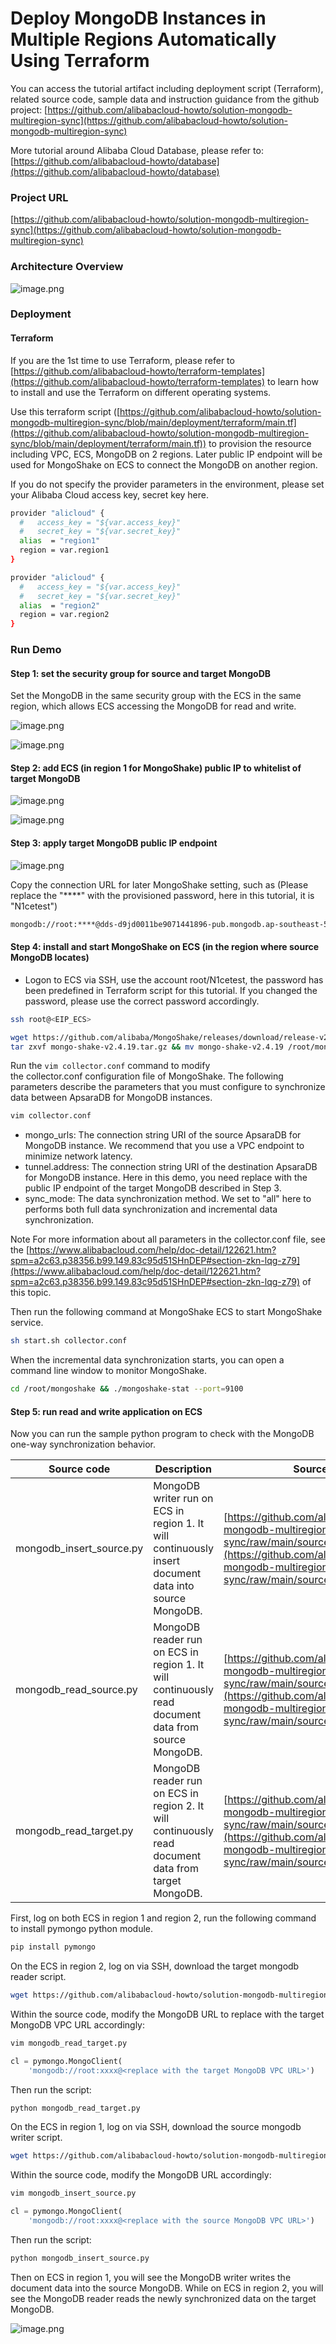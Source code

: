 # Deploy MongoDB Instances in Multiple Regions Automatically Using Terraform

You can access the tutorial artifact including deployment script (Terraform), related source code, sample data and instruction guidance from the github project:
[https://github.com/alibabacloud-howto/solution-mongodb-multiregion-sync](https://github.com/alibabacloud-howto/solution-mongodb-multiregion-sync)

More tutorial around Alibaba Cloud Database, please refer to:
[https://github.com/alibabacloud-howto/database](https://github.com/alibabacloud-howto/database)

### Project URL
[https://github.com/alibabacloud-howto/solution-mongodb-multiregion-sync](https://github.com/alibabacloud-howto/solution-mongodb-multiregion-sync)


### Architecture Overview

![image.png](https://github.com/alibabacloud-howto/solution-mongodb-multiregion-sync/raw/main/images/archi-nocen.png)

### Deployment
#### Terraform

If you are the 1st time to use Terraform, please refer to [https://github.com/alibabacloud-howto/terraform-templates](https://github.com/alibabacloud-howto/terraform-templates) to learn how to install and use the Terraform on different operating systems.

Use this terraform script ([https://github.com/alibabacloud-howto/solution-mongodb-multiregion-sync/blob/main/deployment/terraform/main.tf](https://github.com/alibabacloud-howto/solution-mongodb-multiregion-sync/blob/main/deployment/terraform/main.tf)) to provision the resource including VPC, ECS, MongoDB on 2 regions. Later public IP endpoint will be used for MongoShake on ECS to connect the MongoDB on another region.


If you do not specify the provider parameters in the environment, please set your Alibaba Cloud access key, secret key here.
```bash
provider "alicloud" {
  #   access_key = "${var.access_key}"
  #   secret_key = "${var.secret_key}"
  alias  = "region1"
  region = var.region1
}

provider "alicloud" {
  #   access_key = "${var.access_key}"
  #   secret_key = "${var.secret_key}"
  alias  = "region2"
  region = var.region2
}
```


### Run Demo
#### Step 1: set the security group for source and target MongoDB
Set the MongoDB in the same security group with the ECS in the same region, which allows ECS accessing the MongoDB for read and write.

![image.png](https://github.com/alibabacloud-howto/solution-mongodb-multiregion-sync/raw/main/images/step1_1.png)

![image.png](https://github.com/alibabacloud-howto/solution-mongodb-multiregion-sync/raw/main/images/step1_2.png)

#### Step 2: add ECS (in region 1 for MongoShake) public IP to whitelist of target MongoDB

![image.png](https://github.com/alibabacloud-howto/solution-mongodb-multiregion-sync/raw/main/images/step2_1.png)

![image.png](https://github.com/alibabacloud-howto/solution-mongodb-multiregion-sync/raw/main/images/step2_2.png)

#### Step 3: apply target MongoDB public IP endpoint

![image.png](https://github.com/alibabacloud-howto/solution-mongodb-multiregion-sync/raw/main/images/step3.png)

Copy the connection URL for later MongoShake setting, such as (Please replace the "****" with the provisioned password, here in this tutorial, it is "N1cetest")

```bash
mongodb://root:****@dds-d9jd0011be9071441896-pub.mongodb.ap-southeast-5.rds.aliyuncs.com:3717,dds-d9jd0011be9071442287-pub.mongodb.ap-southeast-5.rds.aliyuncs.com:3717/admin?replicaSet=mgset-1100731245
```

#### Step 4: install and start MongoShake on ECS (in the region where source MongoDB locates)

- Logon to ECS via SSH, use the account root/N1cetest, the password has been predefined in Terraform script for this tutorial. If you changed the password, please use the correct password accordingly.

```bash
ssh root@<EIP_ECS>
```

```bash
wget https://github.com/alibaba/MongoShake/releases/download/release-v2.4.19-20210115/mongo-shake-v2.4.19.tar.gz
tar zxvf mongo-shake-v2.4.19.tar.gz && mv mongo-shake-v2.4.19 /root/mongoshake && cd /root/mongoshake 
```
Run the `vim collector.conf` command to modify the collector.conf configuration file of MongoShake. The following parameters describe the parameters that you must configure to synchronize data between ApsaraDB for MongoDB instances.

```bash
vim collector.conf
```

- mongo_urls: The connection string URI of the source ApsaraDB for MongoDB instance. We recommend that you use a VPC endpoint to minimize network latency.
- tunnel.address: The connection string URI of the destination ApsaraDB for MongoDB instance. Here in this demo, you need replace with the public IP endpoint of the target MongoDB described in Step 3.
- sync_mode: The data synchronization method. We set to "all" here to performs both full data synchronization and incremental data synchronization.

Note For more information about all parameters in the collector.conf file, see the [https://www.alibabacloud.com/help/doc-detail/122621.htm?spm=a2c63.p38356.b99.149.83c95d51SHnDEP#section-zkn-lqg-z79](https://www.alibabacloud.com/help/doc-detail/122621.htm?spm=a2c63.p38356.b99.149.83c95d51SHnDEP#section-zkn-lqg-z79) of this topic.


Then run the following command at MongoShake ECS to start MongoShake service.

```bash
sh start.sh collector.conf
```

When the incremental data synchronization starts, you can open a command line window to monitor MongoShake.

```bash
cd /root/mongoshake && ./mongoshake-stat --port=9100
```

#### Step 5: run read and write application on ECS
Now you can run the sample python program to check with the MongoDB one-way synchronization behavior.

| Source code | Description | Source code file URL |
| --- | --- | --- |
| mongodb_insert_source.py | MongoDB writer run on ECS in region 1. It will continuously insert document data into source MongoDB. | [https://github.com/alibabacloud-howto/solution-mongodb-multiregion-sync/raw/main/source/mongodb_insert_source.py](https://github.com/alibabacloud-howto/solution-mongodb-multiregion-sync/raw/main/source/mongodb_insert_source.py) |
| mongodb_read_source.py | MongoDB reader run on ECS in region 1. It will continuously read document data from source MongoDB. | [https://github.com/alibabacloud-howto/solution-mongodb-multiregion-sync/raw/main/source/mongodb_read_source.py](https://github.com/alibabacloud-howto/solution-mongodb-multiregion-sync/raw/main/source/mongodb_read_source.py) |
| mongodb_read_target.py | MongoDB reader run on ECS in region 2. It will continuously read document data from target MongoDB. | [https://github.com/alibabacloud-howto/solution-mongodb-multiregion-sync/raw/main/source/mongodb_read_target.py](https://github.com/alibabacloud-howto/solution-mongodb-multiregion-sync/raw/main/source/mongodb_read_target.py) |


First, log on both ECS in region 1 and region 2, run the following command to install pymongo python module.

```bash
pip install pymongo
```

On the ECS in region 2, log on via SSH, download the target mongodb reader script.

```bash
wget https://github.com/alibabacloud-howto/solution-mongodb-multiregion-sync/raw/main/source/mongodb_read_target.py
```

Within the source code, modify the MongoDB URL to replace with the target MongoDB VPC URL accordingly:

```bash
vim mongodb_read_target.py
```

```python
cl = pymongo.MongoClient(
    'mongodb://root:xxxx@<replace with the target MongoDB VPC URL>')
```

Then run the script:

```python
python mongodb_read_target.py
```


On the ECS in region 1, log on via SSH, download the source mongodb writer script.

```bash
wget https://github.com/alibabacloud-howto/solution-mongodb-multiregion-sync/raw/main/source/mongodb_insert_source.py
```

Within the source code, modify the MongoDB URL accordingly:

```bash
vim mongodb_insert_source.py
```

```python
cl = pymongo.MongoClient(
    'mongodb://root:xxxx@<replace with the source MongoDB VPC URL>')
```

Then run the script:

```python
python mongodb_insert_source.py
```

Then on ECS in region 1, you will see the MongoDB writer writes the document data into the source MongoDB. While on ECS in region 2, you will see the MongoDB reader reads the newly synchronized data on the target MongoDB.

![image.png](https://github.com/alibabacloud-howto/solution-mongodb-multiregion-sync/raw/main/images/step5.png)
